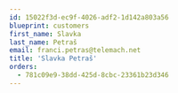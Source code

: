 ```yaml
---
id: 15022f3d-ec9f-4026-adf2-1d142a803a56
blueprint: customers
first_name: Slavka
last_name: Petraš
email: franci.petras@telemach.net
title: 'Slavka Petraš'
orders:
  - 781c09e9-38dd-425d-8cbc-23361b23d346
---
```

